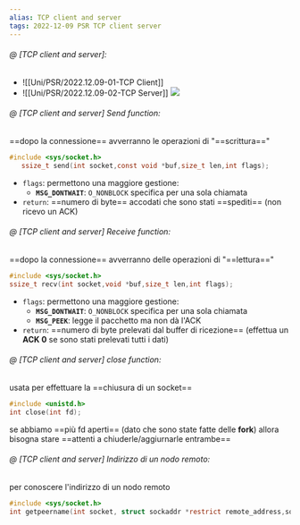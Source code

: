 ```yaml
---
alias: TCP client and server
tags: 2022-12-09 PSR TCP client server
---
```


###### @ [TCP client and server]:
- ![[Uni/PSR/2022.12.09-01-TCP Client]]
- ![[Uni/PSR/2022.12.09-02-TCP Server]]
![](Uni/PSR/img/tcpipserverclient.jpeg)
<!--ID: 1670597691192-->


###### @ [TCP client and server] Send function:
 ==dopo la connessione== avverranno le operazioni di "==scrittura=="
 ```c
#include <sys/socket.h>
	ssize_t send(int socket,const void *buf,size_t len,int flags);
```

- `flags`: permettono una maggiore gestione:
	- **`MSG_DONTWAIT`**: `O_NONBLOCK` specifica per una sola chiamata
- `return`: ==numero di byte== accodati che sono stati ==spediti== (non ricevo un ACK)
<!--ID: 1670597972137-->



###### @ [TCP client and server] Receive function:
 ==dopo la connessione== avverranno delle operazioni di "==lettura=="
 ```c
#include <sys/socket.h>
ssize_t recv(int socket,void *buf,size_t len,int flags);
```

- `flags`: permettono una maggiore gestione:
	- **`MSG_DONTWAIT`**: `O_NONBLOCK` specifica per una sola chiamata
	- **`MSG_PEEK`**: legge il pacchetto ma non dà l'ACK
- `return`: ==numero di byte prelevati dal buffer di ricezione== (effettua un **ACK 0** se sono stati prelevati tutti i dati)
<!--ID: 1670597972148-->



###### @ [TCP client and server] close function:
usata per effettuare la ==chiusura di un socket==
```c
#include <unistd.h>
int close(int fd);
```

se abbiamo ==più fd aperti== (dato che sono state fatte delle **fork**) allora bisogna stare ==attenti a chiuderle/aggiurnarle entrambe==
<!--ID: 1670598472342-->


###### @ [TCP client and server] Indirizzo di un nodo remoto:
per conoscere l'indirizzo di un nodo remoto
```c
#include <sys/socket.h>  
int getpeername(int socket, struct sockaddr *restrict remote_address,socklen_t *restrict address_len);
```
<!--ID: 1670598717551-->
